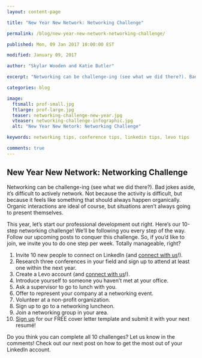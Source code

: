 ```yaml
---
layout: content-page

title: "New Year New Network: Networking Challenge"

permalink: /blog/new-year-new-network-networking-challenge/

published: Mon, 09 Jan 2017 10:00:00 EST

modified: January 09, 2017

author: "Skylar Wooden and Katie Butler"

excerpt: "Networking can be challenge-ing (see what we did there?). Bad jokes aside, it’s difficult to actively network. Not because the activity is difficult, but because it feels like something that should always happen organically."

categories: blog

image:
  ftsmall: prof-small.jpg
  ftlarge: prof-large.jpg
  teaser: networking-challenge-new-year.jpg
  vteaser: networking-challenge-infographic.jpg
  alt: "New Year New Netork: Networking Challenge"

keywords: networking tips, conference tips, linkedin tips, levo tips

comments: true
---
```


## New Year New Network: Networking Challenge
Networking can be challenge-ing (see what we did there?). Bad jokes aside, it’s difficult to actively network. Not because the activity is difficult, but because it feels like something that should always happen organically. Organic interactions are ideal of course, but situations aren’t always going to present themselves. 

This year, let’s start our professional development out right. Here’s our 10-step networking challenge! We’ll be following you every step of the way. Follow our upcoming posts to conquer this challenge. So, if you’d like to join, we invite you to do one step per week. Totally manageable, right? 

<ol>
  <li>Invite 10 new people to connect on LinkedIn (and <a href="{{site.url}}/start-here/">connect with us</a>!).</li>
  <li>Research three conferences in your field and sign up to attend at least one within the next year.</li>
  <li>Create a Levo account (and <a href="{{site.url}}/start-here/">connect with us</a>!). </li>
  <li>Introduce yourself to someone you haven’t met at your office.</li>
  <li>Ask a supervisor to go to lunch with you.</li>
  <li>Offer to represent your company at a networking event.</li>
  <li>Volunteer at a non-profit organization.</li>
  <li>Sign up to go to a networking luncheon.</li>
  <li>Join a networking group in your area.</li>
  <li><a href="{{site.url}}/join-pare-and-flourish/">Sign up</a> for our FREE cover letter template and submit it with your next resumé!</li>
</ol>

Do you think you can complete all 10 challenges? Let us know in the comments! Check out our next post on how to get the most out of your LinkedIn account. 